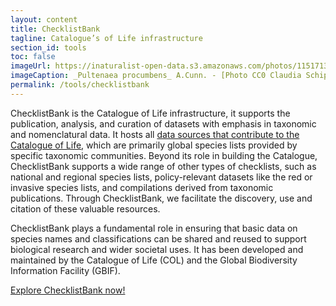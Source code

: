 ```yaml
---
layout: content
title: ChecklistBank
tagline: Catalogue’s of Life infrastructure
section_id: tools
toc: false
imageUrl: https://inaturalist-open-data.s3.amazonaws.com/photos/115171378/large.jpg
imageCaption: _Pultenaea procumbens_ A.Cunn. - [Photo CC0 Claudia Schipp](https://www.inaturalist.org/photos/103581431)
permalink: /tools/checklistbank
---
```


ChecklistBank is the Catalogue of Life infrastructure, it supports the publication, analysis, and curation of datasets with emphasis in taxonomic and nomenclatural data. It hosts all [data sources that contribute to the Catalogue of Life](/data/sources), which are primarily global species lists provided by specific taxonomic communities. Beyond its role in building the Catalogue, ChecklistBank supports a wide range of other types of checklists, such as national and regional species lists, policy-relevant datasets like the red or invasive species lists, and compilations derived from taxonomic publications. Through ChecklistBank, we facilitate the discovery, use and citation of these valuable resources.

ChecklistBank plays  a fundamental role in ensuring that basic data on species names and classifications can be shared and reused to support biological research and wider societal uses. It has been developed and maintained by the Catalogue of Life (COL) and the Global Biodiversity Information Facility (GBIF).

[Explore ChecklistBank now!](https://www.checklistbank.org/)

